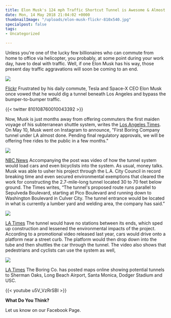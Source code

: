 ```yaml
---
title: Elon Musk's 124 mph Traffic Shortcut Tunnel is Awesome & Almost Open for Riders
date: Mon, 14 May 2018 21:04:02 +0000
thumbnailImage: "/uploads/elon-musk-flickr-810x540.jpg"
specialpost: false
tags:
- Uncategorized

---
```

Unless you're one of the lucky few billionaires who can commute from home to office via helicopter, you probably, at some point during your work day, have to deal with traffic. Well, if one Elon Musk has his way, those present day traffic aggravations will soon be coming to an end. 

![](http://newsattorneys.staging.wpengine.com/wp-content/uploads/2018/05/elon-musk-flickr-1024x683.jpg) 

[Flickr](https://www.flickr.com/photos/oninnovation/4334237247) Frustrated by his daily commute, Tesla and Space-X CEO Elon Musk once vowed that he would dig a tunnel beneath Los Angeles and bypass the bumper-to-bumper traffic.

{{< twitter 810108760010043392 >}}

Now, Musk is just months away from offering commuters the first maiden voyage of his subterranean shuttle system, writes the [Los Angeles Times](http://www.latimes.com/local/lanow/la-me-ln-elon-musk-tunnel-20180510-story.html). On May 10, Musk went on Instagram to announce, "First Boring Company tunnel under LA almost done. Pending final regulatory approvals, we will be offering free rides to the public in a few months." 

![](http://newsattorneys.staging.wpengine.com/wp-content/uploads/2018/05/musk-tunnel-la.jpg) 

[NBC News](https://media2.s-nbcnews.com/j/newscms/2017_44/2207131/171030-boring-company-mn-1005_eb787c473058563fc690e932b3e3ab2d.focal-760x380.jpg) Accompanying the post was video of how the tunnel system would load cars and even bicyclists into the system. As usual, money talks. Musk was able to usher his project through the L.A. City Council in record breaking time and even secured environmental exemptions that cleared the work for constructing the 2.7-mile-long tunnel located 30 to 70 feet below ground. The Times writes, “The tunnel's proposed route runs parallel to Sepulveda Boulevard, starting at Pico Boulevard and running down to Washington Boulevard in Culver City. The tunnel entrance would be located in what is currently a lumber yard and welding area, the company has said.” 

![](http://newsattorneys.staging.wpengine.com/wp-content/uploads/2018/05/musk-tunnel-la2-1024x576.jpg) 

[LA Times](http://www.latimes.com/resizer/qj5burvAx4DgvtCyS9EdboirjAw=/1400x0/arc-anglerfish-arc2-prod-tronc.s3.amazonaws.com/public/DWKGOEW5YZC2FJICPIMEI7RMQA.jpg) The tunnel would have no stations between its ends, which sped up construction and lessened the environmental impacts of the project. According to a promotional video released last year, cars would drive onto a platform near a street curb. The platform would then drop down into the tube and then shuttles the car through the tunnel. The video also shows that pedestrians and cyclists can use the system as well, 

![](http://newsattorneys.staging.wpengine.com/wp-content/uploads/2018/05/musk-tunnel-map-1024x576.jpg) 

[LA Times](http://www.latimes.com/resizer/4CpdU9XlgTfYvuxBxosP988sjKs=/1400x0/arc-anglerfish-arc2-prod-tronc.s3.amazonaws.com/public/QOC3VDWNUJGB3CPKVWEIGSYHVQ.jpg) The Boring Co. has posted maps online showing potential tunnels to Sherman Oaks, Long Beach Airport, Santa Monica, Dodger Stadium and USC. 

{{< youtube u5V_VzRrSBI >}}

**What Do You Think?**

Let us know on our Facebook Page.